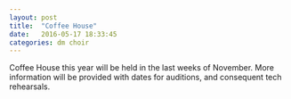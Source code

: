 ```yaml
---
layout: post
title:  "Coffee House"
date:   2016-05-17 18:33:45
categories: dm choir
---
```

Coffee House this year will be held in the last weeks of November. More information will be provided with dates for auditions, and consequent tech rehearsals.
